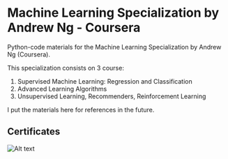 # Machine Learning Specialization by Andrew Ng - Coursera
Python-code materials for the Machine Learning Specialization by Andrew Ng (Coursera). 

This specialization consists on 3 course:
1. Supervised Machine Learning: Regression and Classification
2. Advanced Learning Algorithms
3. Unsupervised Learning, Recommenders, Reinforcement Learning

I put the materials here for references in the future.

## Certificates
![Alt text](Supervised_Machine_Learning/MachineLearning1_LHA.png?raw=true "Title")